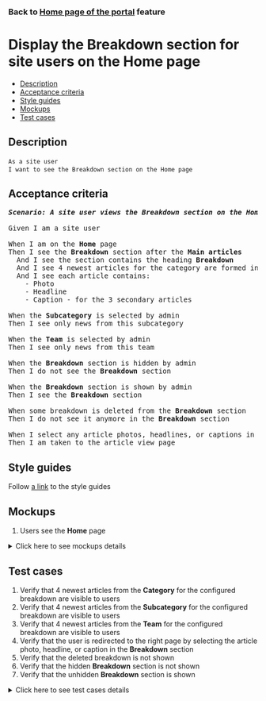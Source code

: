 ### Back to [Home page of the portal](../../README.md) feature

# Display the Breakdown section for site users on the Home page

- [Description](#description)
- [Acceptance criteria](#acceptance-criteria)
- [Style guides](#style-guides)
- [Mockups](#mockups)
- [Test cases](#test-cases)

## Description

    As a site user
    I want to see the Breakdown section on the Home page

## Acceptance criteria

<pre>
<b><i>Scenario: A site user views the Breakdown section on the Home page</i></b>

Given I am a site user

When I am on the <b>Home</b> page
Then I see the <b>Breakdown</b> section after the <b>Main articles</b>
  And I see the section contains the heading <b>Breakdown</b>
  And I see 4 newest articles for the category are formed into a group
  And I see each article contains:
    - Photo
    - Headline
    - Caption - for the 3 secondary articles

When the <b>Subcategory</b> is selected by admin
Then I see only news from this subcategory

When the <b>Team</b> is selected by admin
Then I see only news from this team

When the <b>Breakdown</b> section is hidden by admin
Then I do not see the <b>Breakdown</b> section

When the <b>Breakdown</b> section is shown by admin
Then I see the <b>Breakdown</b> section

When some breakdown is deleted from the <b>Breakdown</b> section
Then I do not see it anymore in the <b>Breakdown</b> section

When I select any article photos, headlines, or captions in the <b>Breakdown</b> section
Then I am taken to the article view page
</pre>

## Style guides

Follow [a link](https://www.figma.com/proto/0zkkf5WC77OSpvyD6YXpFE/Style-guides?page-id=0%3A1&node-id=19%3A5368&viewport=266%2C48%2C0.54&scaling=min-zoom&starting-point-node-id=19%3A5368) to the style guides

## Mockups

1. Users see the <b>Home</b> page

<details>
  <summary>Click here to see mockups details</summary>

**1. Users see the Home page:**

![Users see the Home page](/web_application_features/home_page/images/home_page_user_side.png)

</details>

## Test cases

1. Verify that 4 newest articles from the <b>Category</b> for the configured breakdown are visible to users
2. Verify that 4 newest articles from the <b>Subcategory</b> for the configured breakdown are visible to users
3. Verify that 4 newest articles from the <b>Team</b> for the configured breakdown are visible to users
4. Verify that the user is redirected to the right page by selecting the article photo, headline, or caption in the <b>Breakdown</b> section
5. Verify that the deleted breakdown is not shown
6. Verify that the hidden <b>Breakdown</b> section is not shown
7. Verify that the unhidden <b>Breakdown</b> section is shown

<details>
  <summary>Click here to see test cases details</summary>

### **#1. Verify that 4 newest articles from the Category for the configured breakdown are visible to users**

|Preconditions|Steps|Expected result
--------------|-----|----------
|- Go to the <b>Home</b> page > <b>Breakdown</b> section</br>- There is breakdown configured for <b>Category</b> (<b>Subcategory</b> and <b>Team</b> are not selected)|1) Examine the <b>Breakdown</b> section|1) There is a breakdown of 4 newest articles according to the selected category|

### **#2. Verify that 4 newest articles from the Subcategory for the configured breakdown are visible to users**

|Preconditions|Steps|Expected result
--------------|-----|----------
|- Go to the <b>Home</b> page > <b>Breakdown</b> section</br>- There is a breakdown configured for the subcategory (<b>Team</b> is not selected)|1) Examine the <b>Breakdown</b> section|1) There is a breakdown of 4 newest articles according to the selected subcategory|

### **#3. Verify that 4 newest articles from the Team for the configured breakdown are visible to users**

|Preconditions|Steps|Expected result
--------------|-----|----------
|- Go to the <b>Home</b> page > <b>Breakdown</b> section</br>- There is a breakdown configured for a team|1) Examine the <b>Breakdown</b> section|1) There is a breakdown of 4 newest articles according to the selected team|

### **#4. Verify that the user is redirected to the right page by selecting the article photo, headline, or caption in the Breakdown section**

|Preconditions|Steps|Expected result
--------------|-----|----------
|- Go to the <b>Home</b> page > <b>Breakdown</b> section|1) Select any article photo</br>2) Select any headline</br>3) Select any caption|1) The user is redirected to the article page</br>2) The user is redirected to the article page</br>3) The user is redirected to the article page|

### **#5. Verify that the deleted breakdown is not shown**

|Preconditions|Steps|Expected result
--------------|-----|----------
|- Admin removed some breakdown</br>- Go to the <b>Home</b> page > <b>Breakdown</b> section|1) On the <b>Home</b> page, examine the <b>Breakdown</b> section|1) The removed breakdown is not present|

### **#6. Verify that the hidden Breakdown section is not shown**

|Preconditions|Steps|Expected result
--------------|-----|----------
|- Admin hides <b>Breakdown</b> section</br>- Go to the Sports Hub home page|1) On the <b>Home</b> page, examine the <b>Breakdown</b> section|1) The <b>Breakdown</b> section is not present|

### **#7. Verify that the unhidden Breakdown section is shown**

|Preconditions|Steps|Expected result
--------------|-----|----------
|- Admin shows <b>Breakdown</b> section</br>- Go to the Sports Hub home page|1) On the <b>Home</b> page, examine the <b>Breakdown</b> section|1) The <b>Breakdown</b> section is present|

</details>
